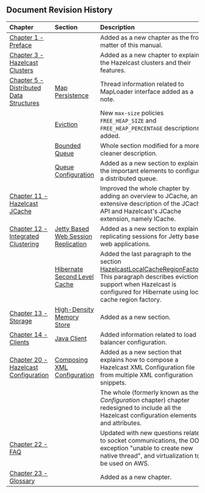 

## Document Revision History

|Chapter|Section|Description|
|:-------|:-------|:-----------|
|[Chapter 1 - Preface](#preface)||Added as a new chapter as the front matter of this manual.|
|[Chapter 3 - Hazelcast Clusters](#hazelcast-clusters)||Added as a new chapter to explain the Hazelcast clusters and their features.|
|[Chapter 5 - Distributed Data Structures](#distributed-data-structures)|[Map Persistence](#map-persistence)|Thread information related to MapLoader interface added as a note.
||[Eviction](#eviction)|New `max-size` policies `FREE_HEAP_SIZE` and `FREE_HEAP_PERCENTAGE` descriptions added.
||[Bounded Queue](#bounded-queue)|Whole section modified for a more cleaner description.|
||[Queue Configuration](#queue-configuration)|Added as a new section to explain the important elements to configure a distributed queue.|
|[Chapter 11 - Hazelcast JCache](#hazelcast-jcache)||Improved the whole chapter by adding an overview to JCache, an extensive description of the JCache API and Hazelcast's JCache extension, namely ICache.|
|[Chapter 12 - Integrated Clustering](#integrated-clustering)|[Jetty Based Web Session Replication](#jetty-based-web-session-replication)|Added as a new section to explain replicating sessions for Jetty based web applications.|
||[Hibernate Second Level Cache](#hibernate-second-level-cache)|Added the last paragraph to the section [HazelcastLocalCacheRegionFactory](#hazelcastlocalcacheregionfactory). This paragraph describes eviction support when Hazelcast is configured for Hibernate using local cache region factory.|
|[Chapter 13 - Storage](#storage)|[High-Density Memory Store](#high-density-memory-store)|Added as a new section.|
|[Chapter 14 - Clients](#clients)|[Java Client](#java-client)|Added information related to load balancer configuration.|
|[Chapter 20 - Hazelcast Configuration](#hazelcast-configuration)|[Composing XML Configuration](#composing-xml-configuration)|Added as a new section that explains how to compose a Hazelcast XML Configuration file from multiple XML configuration snippets.|
|||The whole (formerly known as the *Configuration* chapter) chapter redesigned to include all the Hazelcast configuration elements and attributes.|
|[Chapter 22 - FAQ](#frequently-asked-questions)||Updated with new questions related to socket communications, the OOM exception "unable to create new native thread", and virtualization to be used on AWS.|
|[Chapter 23 - Glossary](#glossary)||Added as a new chapter.|






<br> </br>


